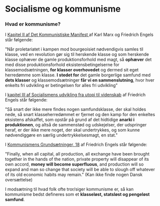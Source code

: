 # Socialisme og kommunisme

### Hvad er kommunisme?

I [Kapitel II af Det Kommunistiske Manifest ](https://www.marxists.org/dansk/marx/48-manif/manif2.htm)af Karl Marx og Friedrich Engels står følgende:

"Når proletariatet i kampen mod bourgeoisiet nødvendigvis samles til klasse, ved en revolution gør sig til herskende klasse og som herskende klasse ophæver de gamle produktionsforhold med magt, så **ophæver** det med disse produktionsforhold eksistensbetingelserne for klassemodsætningen, **for klasser overhovedet** og dermed sit eget herredømme som klasse. **I stedet for** det gamle borgerlige samfund med **dets klasser** og klassemodsætninger **får vi en sammenslutning**, hvor hver enkelts fri udvikling er betingelsen for alles fri udvikling"

I [kapitel III af Socialismens udvikling fra utopi til videnskab](https://www.marxists.org/dansk/marx/1877/utopi/utopi-3.htm) af Friedrich Engels står følgende:

"Så snart der ikke mere findes nogen samfundsklasse, der skal holdes nede, så snart klasseherredømmet er fjernet og den kamp for den enkeltes eksistens afskaffet, som opstår på grund af det hidtidige **anarki i produktionen**, og altså de sammenstød og udskejelser, der udspringer heraf, er der ikke mere noget, der skal undertrykkes, og som kunne nødvendiggøre en særlig undertrykkelsesmagt, en stat."

I [Kommunismens Grundsætninger, 18](https://www.marxists.org/archive/marx/works/1847/11/prin-com.htm) af Friedrich Engels står følgende:&#x20;

"Finally, when all capital, all production, all exchange have been brought together in the hands of the nation, private property will disappear of its own accord, **money will become superfluous**, and production will so expand and man so change that society will be able to slough off whatever of its old economic habits may remain." (Kan ikke finde nogen Dansk oversættelse)

I modsætning til hvad folk ofte tror/siger kommunisme er, så kan kommunisme bedst defineres som et **klasseløst, statsløst og pengeløst samfund**. &#x20;

